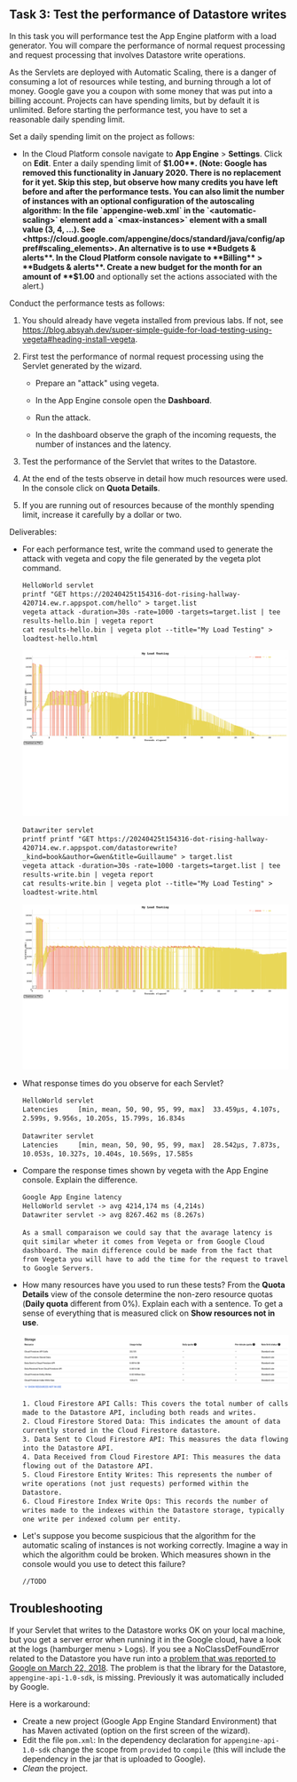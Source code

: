 ## Task 3: Test the performance of Datastore writes

In this task you will performance test the App Engine platform with a
load generator. You will compare the performance of normal request
processing and request processing that involves Datastore write
operations.

As the Servlets are deployed with Automatic Scaling, there is a danger
of consuming a lot of resources while testing, and burning through a
lot of money. Google gave you a coupon with some money that was put
into a billing account. Projects can have spending limits, but by
default it is unlimited. Before starting the performance test, you
have to set a reasonable daily spending limit.

Set a daily spending limit on the project as follows:

- In the Cloud Platform console navigate to **App Engine** >
  **Settings**. Click on **Edit**. Enter a daily spending limit of
  **$1.00**. (Note: Google has removed this functionality in January 2020. There is no replacement for it yet. Skip this step, but observe how many credits you have left before and after the performance tests. You can also limit the number of instances with an optional configuration of the autoscaling algorithm: In the file `appengine-web.xml` in the `<automatic-scaling>` element add a `<max-instances>` element with a small value (3, 4, ...). See <https://cloud.google.com/appengine/docs/standard/java/config/appref#scaling_elements>. An alternative is to use **Budgets & alerts**. In the Cloud Platform console navigate to **Billing** > **Budgets & alerts**. Create a new budget for the month for an amount of **$1.00** and optionally set the actions associated with the alert.)

Conduct the performance tests as follows:

1. You should already have vegeta installed from previous labs. If not, see <https://blog.absyah.dev/super-simple-guide-for-load-testing-using-vegeta#heading-install-vegeta>.

2. First test the performance of normal request processing using the
   Servlet generated by the wizard.

   - Prepare an "attack" using vegeta.

   - In the App Engine console open the **Dashboard**.

   - Run the attack.

   - In the dashboard observe the graph of the incoming requests, the
     number of instances and the latency.

3. Test the performance of the Servlet that writes to the Datastore.

4. At the end of the tests observe in detail how much resources were
   used. In the console click on **Quota Details**.

5. If you are running out of resources because of the monthly spending
   limit, increase it carefully by a dollar or two.

Deliverables:

- For each performance test, write the command used to generate the attack with vegeta and copy the file generated by the vegeta plot command.

  ```
  HelloWorld servlet
  printf "GET https://20240425t154316-dot-rising-hallway-420714.ew.r.appspot.com/hello" > target.list
  vegeta attack -duration=30s -rate=1000 -targets=target.list | tee results-hello.bin | vegeta report
  cat results-hello.bin | vegeta plot --title="My Load Testing" > loadtest-hello.html
  ```
  ![](vegeta-plot-hello.png)
  ```
  Datawriter servlet
  printf printf "GET https://20240425t154316-dot-rising-hallway-420714.ew.r.appspot.com/datastorewrite?_kind=book&author=Gwen&title=Guillaume" > target.list
  vegeta attack -duration=30s -rate=1000 -targets=target.list | tee results-write.bin | vegeta report
  cat results-write.bin | vegeta plot --title="My Load Testing" > loadtest-write.html
  ```
  ![](vegeta-plot-write.png)
 
- What response times do you observe for each Servlet?

  ```
  HelloWorld servlet
  Latencies     [min, mean, 50, 90, 95, 99, max]  33.459µs, 4.107s, 2.599s, 9.956s, 10.205s, 15.799s, 16.834s

  Datawriter servlet
  Latencies     [min, mean, 50, 90, 95, 99, max]  28.542µs, 7.873s, 10.053s, 10.327s, 10.404s, 10.569s, 17.585s

  ```

- Compare the response times shown by vegeta with the App Engine
  console. Explain the difference.

  ```
  Google App Engine latency
  HelloWorld servlet -> avg 4214,174 ms (4,214s)
  Datawriter servlet -> avg 8267.462 ms (8.267s)

  As a small comparaison we could say that the avarage latency is quit similar wheter it comes from Vegeta or from Google Cloud dashboard. The main difference could be made from the fact that from Vegeta you will have to add the time for the request to travel to Google Servers.
  ```

- How many resources have you used to run these tests? From the
  **Quota Details** view of the console determine the non-zero resource
  quotas (**Daily quota** different from 0%). Explain each with a sentence.
  To get a sense of everything that is measured click on **Show resources not in use**.

  ![](google-app-quotas.png)
  ```
  1. Cloud Firestore API Calls: This covers the total number of calls made to the Datastore API, including both reads and writes.
  2. Cloud Firestore Stored Data: This indicates the amount of data currently stored in the Cloud Firestore datastore.
  3. Data Sent to Cloud Firestore API: This measures the data flowing into the Datastore API.
  4. Data Received from Cloud Firestore API: This measures the data flowing out of the Datastore API.
  5. Cloud Firestore Entity Writes: This represents the number of write operations (not just requests) performed within the Datastore.
  6. Cloud Firestore Index Write Ops: This records the number of writes made to the indexes within the Datastore storage, typically one write per indexed column per entity.
  ```

- Let's suppose you become suspicious that the algorithm for the automatic scaling of
  instances is not working correctly. Imagine a way in which the algorithm could be broken. Which measures shown in the console would you use to detect this failure?

  ```
  //TODO
  ```

## Troubleshooting

If your Servlet that writes to the Datastore works OK on your local
machine, but you get a server error when running it in the Google
cloud, have a look at the logs (hamburger menu > Logs). If you see a
NoClassDefFoundError related to the Datastore you have run into a
[problem that was reported to Google on March 22, 2018](https://issuetracker.google.com/issues/76144204). The
problem is that the library for the Datastore,
`appengine-api-1.0-sdk`, is missing. Previously it was automatically
included by Google.

Here is a workaround:

- Create a new project (Google App Engine Standard Environment) that
  has Maven activated (option on the first screen of the wizard).
- Edit the file `pom.xml`: In the dependency declaration for
  `appengine-api-1.0-sdk` change the scope from `provided` to
  `compile` (this will include the dependency in the jar that is
  uploaded to Google).
- _Clean_ the project.

